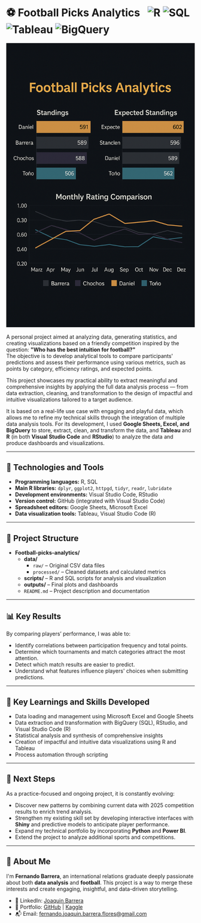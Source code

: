 # ⚽ Football Picks Analytics &nbsp; ![R](https://img.shields.io/badge/R-276DC3?style=for-the-badge&logo=r&logoColor=white) ![SQL](https://img.shields.io/badge/SQL-4479A1?style=for-the-badge&logo=postgresql&logoColor=white) ![Tableau](https://img.shields.io/badge/Tableau-E97627?style=for-the-badge&logo=tableau&logoColor=white) ![BigQuery](https://img.shields.io/badge/BigQuery-4285F4?style=for-the-badge&logo=googlecloud&logoColor=white)

<p align="center">
  <img src="outputs/plots/chat_gpt/cover.png" alt="Football Picks Analytics Overview" width="800"/>
</p>

A personal project aimed at analyzing data, generating statistics, and creating visualizations based on a friendly competition inspired by the question: **"Who has the best intuition for football?"**  
The objective is to develop analytical tools to compare participants' predictions and assess their performance using various metrics, such as points by category, efficiency ratings, and expected points.

This project showcases my practical ability to extract meaningful and comprehensive insights by applying the full data analysis process — from data extraction, cleaning, and transformation to the design of impactful and intuitive visualizations tailored to a target audience.

It is based on a real-life use case with engaging and playful data, which allows me to refine my technical skills through the integration of multiple data analysis tools. For its development, I used **Google Sheets, Excel, and BigQuery** to store, extract, clean, and transform the data, and **Tableau** and **R** (in both **Visual Studio Code** and **RStudio**) to analyze the data and produce dashboards and visualizations.

---

## 🧰 Technologies and Tools

- **Programming languages:** R, SQL  
- **Main R libraries:** `dplyr`, `ggplot2`, `httpgd`, `tidyr`, `readr`, `lubridate`  
- **Development environments:** Visual Studio Code, RStudio  
- **Version control:** GitHub (integrated with Visual Studio Code)  
- **Spreadsheet editors:** Google Sheets, Microsoft Excel  
- **Data visualization tools:** Tableau, Visual Studio Code (R)

---

## 📁 Project Structure

- **Football-picks-analytics/**
  - **data/**
    - `raw/` – Original CSV data files
    - `processed/` – Cleaned datasets and calculated metrics
  - **scripts/** – R and SQL scripts for analysis and visualization
  - **outputs/** – Final plots and dashboards
  - `README.md` – Project description and documentation


---

## 📊 Key Results

By comparing players’ performance, I was able to:
- Identify correlations between participation frequency and total points.
- Determine which tournaments and match categories attract the most attention.
- Detect which match results are easier to predict.
- Understand what features influence players' choices when submitting predictions.

---

## 🧠 Key Learnings and Skills Developed

- Data loading and management using Microsoft Excel and Google Sheets  
- Data extraction and transformation with BigQuery (SQL), RStudio, and Visual Studio Code (R)  
- Statistical analysis and synthesis of comprehensive insights  
- Creation of impactful and intuitive data visualizations using R and Tableau  
- Process automation through scripting  

---

## 🔄 Next Steps

As a practice-focused and ongoing project, it is constantly evolving:
- Discover new patterns by combining current data with 2025 competition results to enrich trend analysis.
- Strengthen my existing skill set by developing interactive interfaces with **Shiny** and predictive models to anticipate player performance.
- Expand my technical portfolio by incorporating **Python** and **Power BI**.
- Extend the project to analyze additional sports and competitions.

---

## 👤 About Me

I'm **Fernando Barrera**, an international relations graduate deeply passionate about both **data analysis** and **football**. This project is a way to merge these interests and create engaging, insightful, and data-driven storytelling.

- 💼 LinkedIn: [Joaquin Barrera](https://www.linkedin.com/in/-joaquin-barrera-/)  
- 🧪 Portfolio: [GitHub](https://github.com/Joaquin-Barrera-Flores) | [Kaggle](https://www.kaggle.com/fjoaquinbarreraf)  
- 📬 Email: fernando.joaquin.barrera.flores@gmail.com

